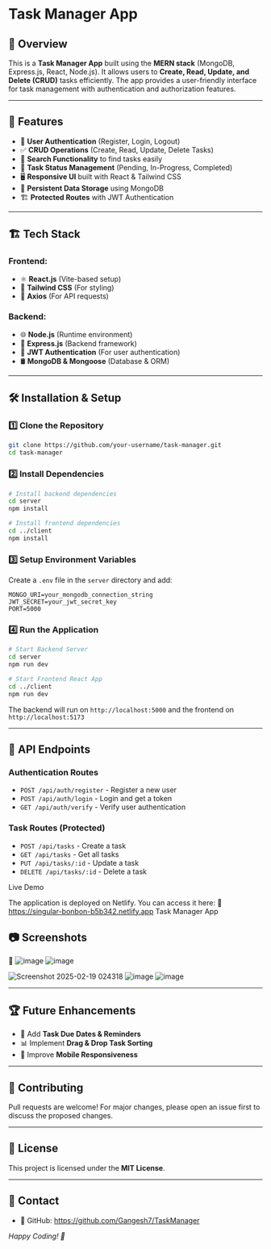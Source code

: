 # Task Manager App

## 📝 Overview
This is a **Task Manager App** built using the **MERN stack** (MongoDB, Express.js, React, Node.js). It allows users to **Create, Read, Update, and Delete (CRUD)** tasks efficiently. The app provides a user-friendly interface for task management with authentication and authorization features.

---

## 🚀 Features
- 🔐 **User Authentication** (Register, Login, Logout)
- ✅ **CRUD Operations** (Create, Read, Update, Delete Tasks)
- 🔎 **Search Functionality** to find tasks easily
- 📌 **Task Status Management** (Pending, In-Progress, Completed)
- 🖥️ **Responsive UI** built with React & Tailwind CSS
- 🔄 **Persistent Data Storage** using MongoDB
- 🏗 **Protected Routes** with JWT Authentication

---

## 🏗 Tech Stack
### Frontend:
- ⚛️ **React.js** (Vite-based setup)
- 🎨 **Tailwind CSS** (For styling)
- 🔄 **Axios** (For API requests)

### Backend:
- 🌐 **Node.js** (Runtime environment)
- 🚀 **Express.js** (Backend framework)
- 🔐 **JWT Authentication** (For user authentication)
- 🛢 **MongoDB & Mongoose** (Database & ORM)

---

## 🛠 Installation & Setup

### 1️⃣ Clone the Repository
```sh
git clone https://github.com/your-username/task-manager.git
cd task-manager
```

### 2️⃣ Install Dependencies
```sh
# Install backend dependencies
cd server
npm install

# Install frontend dependencies
cd ../client
npm install
```

### 3️⃣ Setup Environment Variables
Create a `.env` file in the `server` directory and add:
```env
MONGO_URI=your_mongodb_connection_string
JWT_SECRET=your_jwt_secret_key
PORT=5000
```

### 4️⃣ Run the Application
```sh
# Start Backend Server
cd server
npm run dev

# Start Frontend React App
cd ../client
npm run dev
```

The backend will run on `http://localhost:5000` and the frontend on `http://localhost:5173`

---

## 📌 API Endpoints

### **Authentication Routes**
- `POST /api/auth/register` - Register a new user
- `POST /api/auth/login` - Login and get a token
- `GET /api/auth/verify` - Verify user authentication

### **Task Routes** (Protected)
- `POST /api/tasks` - Create a task
- `GET /api/tasks` - Get all tasks
- `PUT /api/tasks/:id` - Update a task
- `DELETE /api/tasks/:id` - Delete a task

Live Demo

The application is deployed on Netlify. You can access it here:
🔗 https://singular-bonbon-b5b342.netlify.app  Task Manager App

## 📷 Screenshots
🚀 ![image](https://github.com/user-attachments/assets/d670cfe4-a9f9-48c2-86d8-f80203e092d2)
   ![image](https://github.com/user-attachments/assets/eb6c4c8a-94eb-484f-b262-01d1bf9f1af0)

   ![Screenshot 2025-02-19 024318](https://github.com/user-attachments/assets/6da8dc8e-f206-477d-bc19-43b1b4bc8c8f)
   ![image](https://github.com/user-attachments/assets/d83d3879-c001-43ff-9a38-ff966edd1771)
   ![image](https://github.com/user-attachments/assets/3e31b50d-2793-4465-81e4-edc335776a1b)




---

## 🏆 Future Enhancements
- 📅 Add **Task Due Dates & Reminders**
- 📊 Implement **Drag & Drop Task Sorting**
- 📱 Improve **Mobile Responsiveness**

---

## 🤝 Contributing
Pull requests are welcome! For major changes, please open an issue first to discuss the proposed changes.

---

## 📜 License
This project is licensed under the **MIT License**.

---

## 💬 Contact

- 🔗 GitHub: https://github.com/Gangesh7/TaskManager

*Happy Coding! 🚀*


